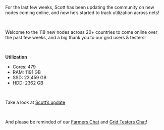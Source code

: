 For the last few weeks, Scott has been updating the community on new nodes coming online, and now he’s started to track utilization across nets!

<br/>

Welcome to the 118 new nodes across 20+ countries to come online over the past few weeks, and a big thank you to our grid users & testers!

<br/>

**Utilization**

* Cores: 479
* RAM: 1191 GB
* SSD: 23,459 GB
* HDD: 2362 GB

<br/>

Take a look at [Scott’s update](https://forum.threefold.io/t/grid-stats-new-nodes-overview/3291/11)

<br/>

And please be reminded of our [Farmers Chat](https://t.me/threefoldfarmers) and [Grid Testers Chat](https://t.me/threefoldtesting)!